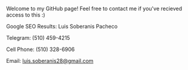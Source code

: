 Welcome to my GitHub page!
Feel free to contact me if you've recieved access to this :)

Google SEO Results: Luis Soberanis Pacheco

Telegram: (510) 459-4215

Cell Phone: (510) 328-6906

Email: luis.soberanis28@gmail.com

